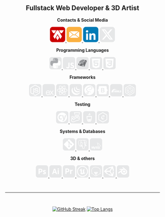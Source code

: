 <div align="center">

## Fullstack Web Developer & 3D Artist

<!-- Contacts & Social Media -->
**Contacts & Social Media**
<p>
  <a href="https://alexandertamayo.com/" target="_blank" rel="noreferrer">
    <img src="./icons/mylogo.svg" alt="alexandertamayo.com" width="50" height="50">
  </a>
  <a href="mailto:alextamayocg@gmail.com" target="_blank" rel="noreferrer">
    <img src="./icons/email.svg" alt="alextamayocg@gmail.com" width="50" height="50">
  </a>
  <a href="https://linkedin.com/in/alexandertamayo/" target="_blank" rel="noreferrer">
    <img src="./icons/linkedin.svg" alt="linkedin.com/in/alexandertamayo" width="50" height="50">
  </a>
  <a href="https://x.com/AlexTamayo" target="_blank" rel="noreferrer">
    <img src="./icons/x.svg" alt="x.com/AlexTamayo" width="50" height="50">
  </a>
</p>

<!-- Programming languages -->
**Programming Languages** 
<p>
  <a href="https://www.python.org/" target="_blank" rel="noreferrer">
    <img src="./icons/python.svg" alt="python" width="40" height="40">
  </a>
  <a href="https://www.ecma-international.org/publications-and-standards/standards/ecma-262/" target="_blank" rel="noreferrer">
    <img src="./icons/javascript.svg" alt="javascript" width="40" height="40">
  </a>
  <a href="https://www.ruby-lang.org/en/" target="_blank" rel="noreferrer">
    <img src="./icons/ruby.svg" alt="ruby" width="40" height="40">
  </a>
  <a href="https://html.spec.whatwg.org/multipage/" target="_blank" rel="noreferrer">
    <img src="./icons/html5.svg" alt="html5" width="40" height="40">
  </a>
  <a href="https://www.w3.org/Style/CSS/Overview.en.html" target="_blank" rel="noreferrer">
    <img src="./icons/css3.svg" alt="css3" width="40" height="40">
  </a>
  <!-- <a href="https://www.open-std.org/jtc1/sc22/wg14/" target="_blank" rel="noreferrer">
    <img src="./icons/c.svg" alt="c" width="40" height="40">
  </a> -->
  <!-- <a href="https://isocpp.org/" target="_blank" rel="noreferrer">
    <img src="./icons/c++.svg" alt="c++" width="40" height="40">
  </a> -->
  <!-- <a href="https://learn.microsoft.com/en-us/dotnet/csharp/" target="_blank" rel="noreferrer">
    <img src="./icons/csharp.svg" alt="csharp" width="40" height="40">
  </a> -->
</p>


<!-- Frameworks -->
**Frameworks**
<p>
  <a href="https://nodejs.org/en" target="_blank" rel="noreferrer">
    <img src="./icons/node.js.svg" alt="node.js" width="40" height="40">
  </a>
  <a href="https://expressjs.com/" target="_blank" rel="noreferrer">
    <img src="./icons/express.js.svg" alt="express.js" width="40" height="40">
  </a>
  <a href="https://react.dev/" target="_blank" rel="noreferrer">
    <img src="./icons/react.js.svg" alt="react.js" width="40" height="40">
  </a>
  <a href="https://jquery.com/" target="_blank" rel="noreferrer">
    <img src="./icons/jquery.svg" alt="jquery" width="40" height="40">
  </a>
  <a href="https://sass-lang.com/" target="_blank" rel="noreferrer">
    <img src="./icons/sass.svg" alt="sass" width="40" height="40">
  </a>
  <a href="https://getbootstrap.com/" target="_blank" rel="noreferrer">
    <img src="./icons/bootstrap.svg" alt="bootstrap" width="40" height="40">
  </a>
  <a href="https://rubyonrails.org/" target="_blank" rel="noreferrer">
    <img src="./icons/rubyOnRails.svg" alt="ruby on rails" width="40" height="40">
  </a>
  <a href="https://sequelize.org/" target="_blank" rel="noreferrer">
    <img src="./icons/sequelize.svg" alt="sequelize" width="40" height="40">
  </a>
</p>

<!-- Testing -->
**Testing**
<p>
  <a href="https://www.cypress.io/" target="_blank" rel="noreferrer">
    <img src="./icons/cypress.svg" alt="cypress" width="40" height="40">
  </a>
  <a href="https://jestjs.io/" target="_blank" rel="noreferrer">
    <img src="./icons/jest.svg" alt="jest" width="40" height="40">
  </a>
  <a href="https://mochajs.org/" target="_blank" rel="noreferrer">
    <img src="./icons/mocha.svg" alt="mocha" width="40" height="40">
  </a>
  <a href="https://www.chaijs.com/" target="_blank" rel="noreferrer">
    <img src="./icons/chai.svg" alt="chai" width="40" height="40">
  </a>
</p>

<!-- Systems & Databases -->
**Systems & Databases**
<p>
  <a href="https://git-scm.com/" target="_blank" rel="noreferrer">
    <img src="./icons/git.svg" alt="git" width="40" height="40">
  </a>
  <a href="https://www.postgresql.org/" target="_blank" rel="noreferrer">
    <img src="./icons/postgresql.svg" alt="postgresql" width="40" height="40">
  </a>
  <a href="https://www.mysql.com/" target="_blank" rel="noreferrer">
    <img src="./icons/mysql.svg" alt="mysql" width="40" height="40">
  </a>
</p>

<!-- 3D & others -->
**3D & others**
<p>
  <a href="https://www.adobe.com/ca/products/photoshop.html" target="_blank" rel="noreferrer">
    <img src="./icons/photoshop.svg" alt="photoshop" width="40" height="40">
  </a>
  <a href="https://www.adobe.com/ca/products/illustrator.html" target="_blank" rel="noreferrer">
    <img src="./icons/illustrator.svg" alt="illustrator" width="40" height="40">
  </a>
  <a href="https://www.adobe.com/ca/products/premiere.html" target="_blank" rel="noreferrer">
    <img src="./icons/premiere.svg" alt="premiere" width="40" height="40">
  </a>
  <a href="https://www.unrealengine.com/" target="_blank" rel="noreferrer">
    <img src="./icons/unrealEngine.svg" alt="unreal engine" width="40" height="40">
  </a>
  <a href="https://marmoset.co/" target="_blank" rel="noreferrer">
    <img src="./icons/marmosetToolbag.svg" alt="marmoset toolbag" width="40" height="40">
  </a>
  <a href="https://unity.com/" target="_blank" rel="noreferrer">
    <img src="./icons/unity3d.svg" alt="unity3d" width="40" height="40">
  </a>
  <a href="https://www.blender.org/" target="_blank" rel="noreferrer">
    <img src="./icons/blender.svg" alt="blender" width="40" height="40">
  </a>
</p>

<br>
<hr>
<br>

<span>

  [![GitHub Streak](http://github-readme-streak-stats.herokuapp.com?user=AlexTamayo&theme=dark)](https://git.io/streak-stats)
  [![Top Langs](https://github-readme-stats.vercel.app/api/top-langs/?username=AlexTamayo&langs_count=8&layout=donut&theme=dark)](https://github.com/Britt4444/github-readme-stats)

</span>

</div>